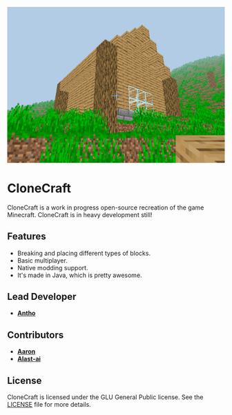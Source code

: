 ![CloneCraft](image.png)

# CloneCraft
CloneCraft is a work in progress open-source recreation of the game Minecraft.
CloneCraft is in heavy development still!

## Features
* Breaking and placing different types of blocks.
* Basic multiplayer.
* Native modding support.
* It's made in Java, which is pretty awesome.

## Lead Developer
* [**Antho**](https://github.com/RealAnthowo)
## Contributors
* [**Aaron**](https://github.com/gear4s)
* [**Alast-ai**](https://github.com/alast-ai)

## License
CloneCraft is licensed under the GLU General Public license. See the [LICENSE](LICENSE) file for more details.
